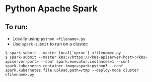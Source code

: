 # Python Apache Spark

## To run:

- Locally using `python <filename>.py`
- Use `spark-submit` to run on a cluster:

```
$ spark-submit --master local[`nproc`] <filename>.py
$ spark-submit --master k8s://https://<k8s-apiserver-host>:<k8s-apiserver-port> --conf spark.executor.instances=1 --conf spark.kubernetes.container.image=spark:python3 --conf spark.kubernetes.file.upload.path=/tmp --deploy-mode cluster <filename>.py
```
